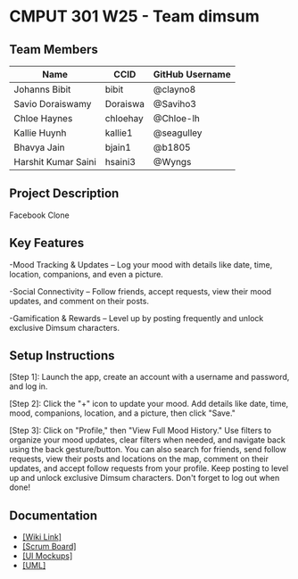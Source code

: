 # CMPUT 301 W25 - Team dimsum

## Team Members

| Name        | CCID   | GitHub Username           | 
| ----------- | ------ | ------------------------- |
| Johanns Bibit | bibit | @clayno8           |
| Savio Doraiswamy | Doraiswa | @Saviho3     |
| Chloe Haynes | chloehay | @Chloe-lh        |
| Kallie Huynh | kallie1 | @seagulley        |
| Bhavya Jain | bjain1 | @b1805              |
| Harshit Kumar Saini | hsaini3 | @Wyngs           |

## Project Description

Facebook Clone

## Key Features

-Mood Tracking & Updates – Log your mood with details like date, time, location, companions, and even a picture.

-Social Connectivity – Follow friends, accept requests, view their mood updates, and comment on their posts.

-Gamification & Rewards – Level up by posting frequently and unlock exclusive Dimsum characters.

## Setup Instructions

[Step 1]: Launch the app, create an account with a username and password, and log in.

[Step 2]: Click the "+" icon to update your mood. Add details like date, time, mood, companions, location, and a picture, then click "Save."

[Step 3]: Click on "Profile," then "View Full Mood History." Use filters to organize your mood updates, clear filters when needed, and navigate back using the back gesture/button. You can also search for friends, send follow requests, view their posts and locations on the map, comment on their updates, and accept follow requests from your profile. Keep posting to level up and unlock exclusive Dimsum characters. Don't forget to log out when done!

## Documentation

- [[Wiki Link]](https://github.com/cmput301-w25/project-dimsum/wiki)
- [[Scrum Board]](https://github.com/orgs/cmput301-w25/projects/50)
- [[UI Mockups]](https://www.figma.com/design/1b7dAlKlSO313xXMOJRUdT/301-Project?node-id=0-1&p=f&t=57DvF6milSheNCOQ-0)
- [[UML]](https://github.com/cmput301-w25/project-dimsum/blob/main/_static/ProjPt3.drawio.png)
